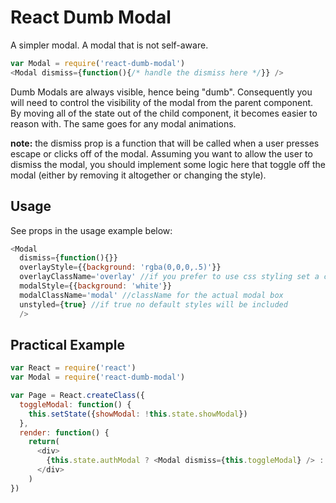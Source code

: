 # React Dumb Modal
A simpler modal. A modal that is not self-aware.
```js
var Modal = require('react-dumb-modal')
<Modal dismiss={function(){/* handle the dismiss here */}} />
```
Dumb Modals are always visible, hence being "dumb". Consequently you will need to control the visibility of the modal from the parent component. By moving all of the state out of the child component, it becomes easier to reason with. The same goes for any modal animations.

**note:** the dismiss prop is a function that will be called when a user presses escape or clicks off of the modal. Assuming you want to allow the user to dismiss the modal, you should implement some logic here that toggle off the modal (either by removing it altogether or changing the style).

## Usage
See props in the usage example below:
```js
<Modal
  dismiss={function(){}}
  overlayStyle={{background: 'rgba(0,0,0,.5)'}}
  overlayClassName='overlay' //if you prefer to use css styling set a className here
  modalStyle={{background: 'white'}}
  modalClassName='modal' //className for the actual modal box
  unstyled={true} //if true no default styles will be included
  />
```

## Practical Example
```js
var React = require('react')
var Modal = require('react-dumb-modal')

var Page = React.createClass({
  toggleModal: function() {
    this.setState({showModal: !this.state.showModal})
  },
  render: function() {
    return(
      <div>
        {this.state.authModal ? <Modal dismiss={this.toggleModal} /> : ''}
      </div>
    )
})
```
